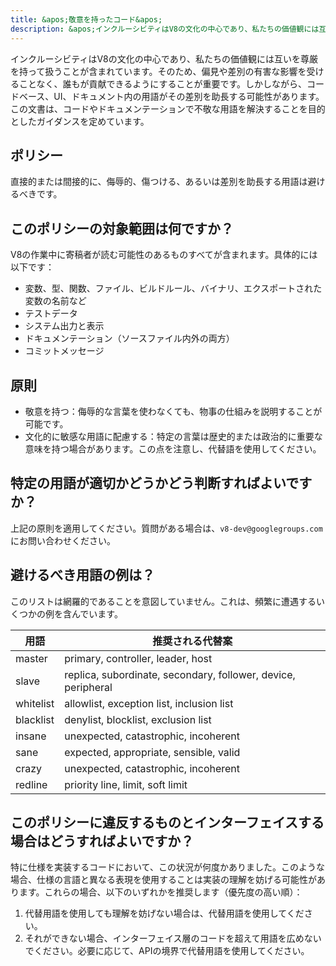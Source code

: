 ```yaml
---
title: &apos;敬意を持ったコード&apos;
description: &apos;インクルーシビティはV8の文化の中心であり、私たちの価値観には互いを尊厳を持って扱うことが含まれています。そのため、偏見や差別の有害な影響を受けることなく、誰もが貢献できるようにすることが重要です。&apos;
---
```


インクルーシビティはV8の文化の中心であり、私たちの価値観には互いを尊厳を持って扱うことが含まれています。そのため、偏見や差別の有害な影響を受けることなく、誰もが貢献できるようにすることが重要です。しかしながら、コードベース、UI、ドキュメント内の用語がその差別を助長する可能性があります。この文書は、コードやドキュメンテーションで不敬な用語を解決することを目的としたガイダンスを定めています。

## ポリシー

直接的または間接的に、侮辱的、傷つける、あるいは差別を助長する用語は避けるべきです。

## このポリシーの対象範囲は何ですか？

V8の作業中に寄稿者が読む可能性のあるものすべてが含まれます。具体的には以下です：

- 変数、型、関数、ファイル、ビルドルール、バイナリ、エクスポートされた変数の名前など
- テストデータ
- システム出力と表示
- ドキュメンテーション（ソースファイル内外の両方）
- コミットメッセージ

## 原則

- 敬意を持つ：侮辱的な言葉を使わなくても、物事の仕組みを説明することが可能です。
- 文化的に敏感な用語に配慮する：特定の言葉は歴史的または政治的に重要な意味を持つ場合があります。この点を注意し、代替語を使用してください。

## 特定の用語が適切かどうかどう判断すればよいですか？

上記の原則を適用してください。質問がある場合は、`v8-dev@googlegroups.com`にお問い合わせください。

## 避けるべき用語の例は？

このリストは網羅的であることを意図していません。これは、頻繁に遭遇するいくつかの例を含んでいます。


| 用語         | 推奨される代替案                                           |
| ---------    | ---------------------------------------------------------- |
| master       | primary, controller, leader, host                           |
| slave        | replica, subordinate, secondary, follower, device, peripheral |
| whitelist    | allowlist, exception list, inclusion list                   |
| blacklist    | denylist, blocklist, exclusion list                         |
| insane       | unexpected, catastrophic, incoherent                        |
| sane         | expected, appropriate, sensible, valid                      |
| crazy        | unexpected, catastrophic, incoherent                        |
| redline      | priority line, limit, soft limit                            |


## このポリシーに違反するものとインターフェイスする場合はどうすればよいですか？

特に仕様を実装するコードにおいて、この状況が何度かありました。このような場合、仕様の言語と異なる表現を使用することは実装の理解を妨げる可能性があります。これらの場合、以下のいずれかを推奨します（優先度の高い順）：

1. 代替用語を使用しても理解を妨げない場合は、代替用語を使用してください。
2. それができない場合、インターフェイス層のコードを超えて用語を広めないでください。必要に応じて、APIの境界で代替用語を使用してください。
